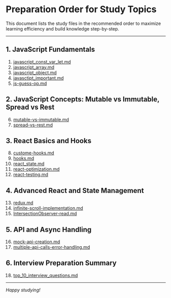 # Preparation Order for Study Topics

This document lists the study files in the recommended order to maximize learning efficiency and build knowledge step-by-step.

---

## 1. JavaScript Fundamentals

1. [javascript_const_var_let.md](question/javascript_const_var_let.md)  
2. [javascript_array.md](question/javascript_array.md)  
3. [javascript_object.md](question/javascript_object.md)  
4. [javasctipt_important.md](question/javasctipt_important.md)  
5. [js-guess-op.md](question/js-guess-op.md)  

## 2. JavaScript Concepts: Mutable vs Immutable, Spread vs Rest

6. [mutable-vs-immutable.md](question/mutable-vs-immutable.md)  
7. [spread-vs-rest.md](question/spread-vs-rest.md)  

## 3. React Basics and Hooks

8. [custome-hooks.md](question/custome-hooks.md)  
9. [hooks.md](question/hooks.md)  
10. [react_state.md](question/react_state.md)  
11. [react-optimization.md](question/react-optimization.md)  
12. [react-testing.md](question/react-testing.md)  

## 4. Advanced React and State Management

13. [redux.md](question/redux.md)  
14. [infinite-scroll-implementation.md](question/infinite-scroll-implementation.md)  
15. [IntersectionObserver-read.md](question/IntersectionObserver-read.md)  

## 5. API and Async Handling

16. [mock-api-creation.md](question/mock-api-creation.md)  
17. [multiple-api-calls-error-handling.md](question/multiple-api-calls-error-handling.md)  

## 6. Interview Preparation Summary

18. [top_10_interview_questions.md](question/top_10_interview_questions.md)  

---

*Happy studying!*
```
